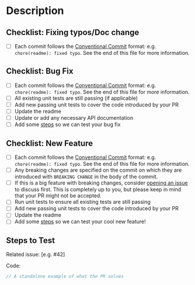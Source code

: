 <!--
Hello, and thanks for contributing to imgix-go! 🎉🙌
Please take a second to fill out PRs with the following template!
-->

# Description

<!-- What is accomplished by this PR? If there is something potentially controversial in your PR, please take a moment to tell us about your choices. -->

<!-- 
Please use the checklist that is most closely related to your PR, and delete the other checklists. -->

## Checklist: Fixing typos/Doc change

- [ ] Each commit follows the [Conventional Commit](https://www.conventionalcommits.org/en/v1.0.0/#summary) format: e.g. `chore(readme): fixed typo`. See the end of this file for more information.

## Checklist: Bug Fix

- [ ] Each commit follows the [Conventional Commit](https://www.conventionalcommits.org/en/v1.0.0/#summary) format: e.g. `chore(readme): fixed typo`. See the end of this file for more information.
- [ ] All existing unit tests are still passing (if applicable)
- [ ] Add new passing unit tests to cover the code introduced by your PR
- [ ] Update the readme
- [ ] Update or add any necessary API documentation
- [ ] Add some [steps](#steps-to-test) so we can test your bug fix

## Checklist: New Feature

- [ ] Each commit follows the [Conventional Commit](https://www.conventionalcommits.org/en/v1.0.0/#summary) format: e.g. `chore(readme): fixed typo`. See the end of this file for more information.
- [ ] Any breaking changes are specified on the commit on which they are introduced with `BREAKING CHANGE` in the body of the commit.
- [ ] If this is a big feature with breaking changes, consider [opening an issue](https://github.com/imgix/imgix-go/issues/new?assignees=&labels=&template=feature_request.md&title=) to discuss first. This is completely up to you, but please keep in mind that your PR might not be accepted.
- [ ] Run unit tests to ensure all existing tests are still passing
- [ ] Add new passing unit tests to cover the code introduced by your PR
- [ ] Update the readme
- [ ] Add some [steps](#steps-to-test) so we can test your cool new feature!

## Steps to Test

<!-- Delete this selction if you are just submitting a doc change/small fix -->

<!-- A code example or a set of steps is preferred -->

Related issue: [e.g. #42]

Code:

```go
// A standalone example of what the PR solves
```

<!-- A link to a codepen/codesandbox is also an option. -->

<!--

## Conventional Commit Spec

PR titles should be in the format `<type>(<scope>): <description>`. For example: `chore(readme): fix typo`

`type` can be any of the follow:
  - `feat`: a feature, or breaking change
  - `fix`: a bug-fix
  - `test`: Adding missing tests or correcting existing tests
  - `docs`: documentation only changes (readme, changelog, contributing guide)
  - `refactor`: a code change that neither fixes a bug nor adds a feature
  - `chore`: reoccurring tasks for project maintainability (example scopes: release, deps)
  - `config`: changes to tooling configurations used in the project
  - `build`: changes that affect the build system or external dependencies (example scopes: npm, bundler, gradle)
  - `ci`: changes to CI configuration files and scripts (example scopes: travis)
  - `perf`: a code change that improves performance
  - `style`: changes that do not affect the meaning of the code (white-space, formatting, missing semi-colons, etc)

`scope` is optional, and can be anything.
`description` should be a short description of the change, written in the imperative-mood.
-->
